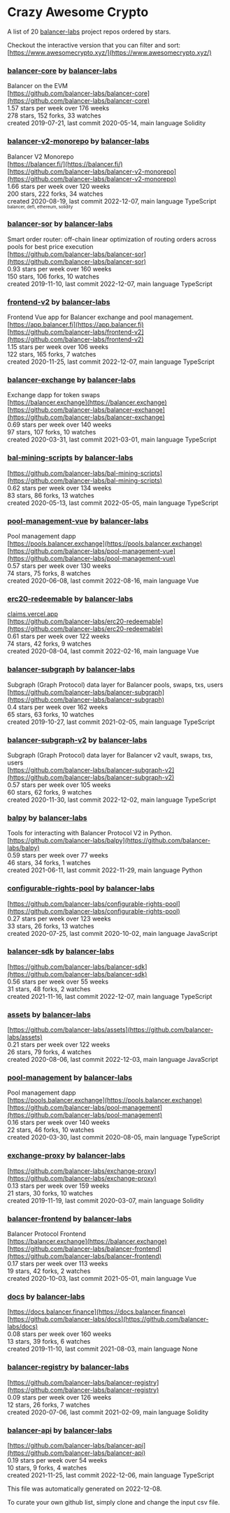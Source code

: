 # Crazy Awesome Crypto
A list of 20 [balancer-labs](https://github.com/balancer-labs) project repos ordered by stars.  

Checkout the interactive version that you can filter and sort: 
[https://www.awesomecrypto.xyz/](https://www.awesomecrypto.xyz/)  


### [balancer-core](https://github.com/balancer-labs/balancer-core) by [balancer-labs](https://github.com/balancer-labs)  
Balancer on the EVM  
[https://github.com/balancer-labs/balancer-core](https://github.com/balancer-labs/balancer-core)  
1.57 stars per week over 176 weeks  
278 stars, 152 forks, 33 watches  
created 2019-07-21, last commit 2020-05-14, main language Solidity  


### [balancer-v2-monorepo](https://github.com/balancer-labs/balancer-v2-monorepo) by [balancer-labs](https://github.com/balancer-labs)  
Balancer V2 Monorepo  
[https://balancer.fi/](https://balancer.fi/)  
[https://github.com/balancer-labs/balancer-v2-monorepo](https://github.com/balancer-labs/balancer-v2-monorepo)  
1.66 stars per week over 120 weeks  
200 stars, 222 forks, 34 watches  
created 2020-08-19, last commit 2022-12-07, main language TypeScript  
<sub><sup>balancer, defi, ethereum, solidity</sup></sub>


### [balancer-sor](https://github.com/balancer-labs/balancer-sor) by [balancer-labs](https://github.com/balancer-labs)  
Smart order router: off-chain linear optimization of routing orders across pools for best price execution  
[https://github.com/balancer-labs/balancer-sor](https://github.com/balancer-labs/balancer-sor)  
0.93 stars per week over 160 weeks  
150 stars, 106 forks, 10 watches  
created 2019-11-10, last commit 2022-12-07, main language TypeScript  


### [frontend-v2](https://github.com/balancer-labs/frontend-v2) by [balancer-labs](https://github.com/balancer-labs)  
Frontend Vue app for Balancer exchange and pool management.  
[https://app.balancer.fi](https://app.balancer.fi)  
[https://github.com/balancer-labs/frontend-v2](https://github.com/balancer-labs/frontend-v2)  
1.15 stars per week over 106 weeks  
122 stars, 165 forks, 7 watches  
created 2020-11-25, last commit 2022-12-07, main language TypeScript  


### [balancer-exchange](https://github.com/balancer-labs/balancer-exchange) by [balancer-labs](https://github.com/balancer-labs)  
Exchange dapp for token swaps  
[https://balancer.exchange](https://balancer.exchange)  
[https://github.com/balancer-labs/balancer-exchange](https://github.com/balancer-labs/balancer-exchange)  
0.69 stars per week over 140 weeks  
97 stars, 107 forks, 10 watches  
created 2020-03-31, last commit 2021-03-01, main language TypeScript  


### [bal-mining-scripts](https://github.com/balancer-labs/bal-mining-scripts) by [balancer-labs](https://github.com/balancer-labs)  
  
[https://github.com/balancer-labs/bal-mining-scripts](https://github.com/balancer-labs/bal-mining-scripts)  
0.62 stars per week over 134 weeks  
83 stars, 86 forks, 13 watches  
created 2020-05-13, last commit 2022-05-05, main language TypeScript  


### [pool-management-vue](https://github.com/balancer-labs/pool-management-vue) by [balancer-labs](https://github.com/balancer-labs)  
Pool management dapp  
[https://pools.balancer.exchange](https://pools.balancer.exchange)  
[https://github.com/balancer-labs/pool-management-vue](https://github.com/balancer-labs/pool-management-vue)  
0.57 stars per week over 130 weeks  
74 stars, 75 forks, 8 watches  
created 2020-06-08, last commit 2022-08-16, main language Vue  


### [erc20-redeemable](https://github.com/balancer-labs/erc20-redeemable) by [balancer-labs](https://github.com/balancer-labs)  
  
[claims.vercel.app](claims.vercel.app)  
[https://github.com/balancer-labs/erc20-redeemable](https://github.com/balancer-labs/erc20-redeemable)  
0.61 stars per week over 122 weeks  
74 stars, 42 forks, 9 watches  
created 2020-08-04, last commit 2022-02-16, main language Vue  


### [balancer-subgraph](https://github.com/balancer-labs/balancer-subgraph) by [balancer-labs](https://github.com/balancer-labs)  
Subgraph (Graph Protocol) data layer for Balancer pools, swaps, txs, users  
[https://github.com/balancer-labs/balancer-subgraph](https://github.com/balancer-labs/balancer-subgraph)  
0.4 stars per week over 162 weeks  
65 stars, 63 forks, 10 watches  
created 2019-10-27, last commit 2021-02-05, main language TypeScript  


### [balancer-subgraph-v2](https://github.com/balancer-labs/balancer-subgraph-v2) by [balancer-labs](https://github.com/balancer-labs)  
Subgraph (Graph Protocol) data layer for Balancer v2 vault, swaps, txs, users  
[https://github.com/balancer-labs/balancer-subgraph-v2](https://github.com/balancer-labs/balancer-subgraph-v2)  
0.57 stars per week over 105 weeks  
60 stars, 62 forks, 9 watches  
created 2020-11-30, last commit 2022-12-02, main language TypeScript  


### [balpy](https://github.com/balancer-labs/balpy) by [balancer-labs](https://github.com/balancer-labs)  
Tools for interacting with Balancer Protocol V2 in Python.   
[https://github.com/balancer-labs/balpy](https://github.com/balancer-labs/balpy)  
0.59 stars per week over 77 weeks  
46 stars, 34 forks, 1 watches  
created 2021-06-11, last commit 2022-11-29, main language Python  


### [configurable-rights-pool](https://github.com/balancer-labs/configurable-rights-pool) by [balancer-labs](https://github.com/balancer-labs)  
  
[https://github.com/balancer-labs/configurable-rights-pool](https://github.com/balancer-labs/configurable-rights-pool)  
0.27 stars per week over 123 weeks  
33 stars, 26 forks, 13 watches  
created 2020-07-25, last commit 2020-10-02, main language JavaScript  


### [balancer-sdk](https://github.com/balancer-labs/balancer-sdk) by [balancer-labs](https://github.com/balancer-labs)  
  
[https://github.com/balancer-labs/balancer-sdk](https://github.com/balancer-labs/balancer-sdk)  
0.56 stars per week over 55 weeks  
31 stars, 48 forks, 2 watches  
created 2021-11-16, last commit 2022-12-07, main language TypeScript  


### [assets](https://github.com/balancer-labs/assets) by [balancer-labs](https://github.com/balancer-labs)  
  
[https://github.com/balancer-labs/assets](https://github.com/balancer-labs/assets)  
0.21 stars per week over 122 weeks  
26 stars, 79 forks, 4 watches  
created 2020-08-06, last commit 2022-12-03, main language JavaScript  


### [pool-management](https://github.com/balancer-labs/pool-management) by [balancer-labs](https://github.com/balancer-labs)  
Pool management dapp  
[https://pools.balancer.exchange](https://pools.balancer.exchange)  
[https://github.com/balancer-labs/pool-management](https://github.com/balancer-labs/pool-management)  
0.16 stars per week over 140 weeks  
22 stars, 46 forks, 10 watches  
created 2020-03-30, last commit 2020-08-05, main language TypeScript  


### [exchange-proxy](https://github.com/balancer-labs/exchange-proxy) by [balancer-labs](https://github.com/balancer-labs)  
  
[https://github.com/balancer-labs/exchange-proxy](https://github.com/balancer-labs/exchange-proxy)  
0.13 stars per week over 159 weeks  
21 stars, 30 forks, 10 watches  
created 2019-11-19, last commit 2020-03-07, main language Solidity  


### [balancer-frontend](https://github.com/balancer-labs/balancer-frontend) by [balancer-labs](https://github.com/balancer-labs)  
Balancer Protocol Frontend  
[https://balancer.exchange](https://balancer.exchange)  
[https://github.com/balancer-labs/balancer-frontend](https://github.com/balancer-labs/balancer-frontend)  
0.17 stars per week over 113 weeks  
19 stars, 42 forks, 2 watches  
created 2020-10-03, last commit 2021-05-01, main language Vue  


### [docs](https://github.com/balancer-labs/docs) by [balancer-labs](https://github.com/balancer-labs)  
  
[https://docs.balancer.finance](https://docs.balancer.finance)  
[https://github.com/balancer-labs/docs](https://github.com/balancer-labs/docs)  
0.08 stars per week over 160 weeks  
13 stars, 39 forks, 6 watches  
created 2019-11-10, last commit 2021-08-03, main language None  


### [balancer-registry](https://github.com/balancer-labs/balancer-registry) by [balancer-labs](https://github.com/balancer-labs)  
  
[https://github.com/balancer-labs/balancer-registry](https://github.com/balancer-labs/balancer-registry)  
0.09 stars per week over 126 weeks  
12 stars, 26 forks, 7 watches  
created 2020-07-06, last commit 2021-02-09, main language Solidity  


### [balancer-api](https://github.com/balancer-labs/balancer-api) by [balancer-labs](https://github.com/balancer-labs)  
  
[https://github.com/balancer-labs/balancer-api](https://github.com/balancer-labs/balancer-api)  
0.19 stars per week over 54 weeks  
10 stars, 9 forks, 4 watches  
created 2021-11-25, last commit 2022-12-06, main language TypeScript  


This file was automatically generated on 2022-12-08.  

To curate your own github list, simply clone and change the input csv file.  